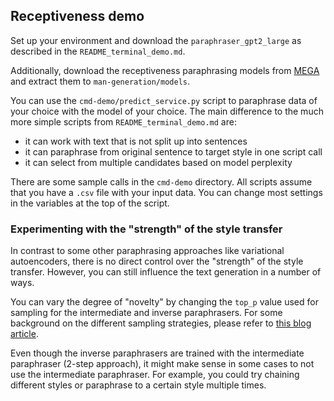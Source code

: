 ## Receptiveness demo

Set up your environment and download the `paraphraser_gpt2_large` as described in the `README_terminal_demo.md`.

Additionally, download the receptiveness paraphrasing models from [MEGA](https://mega.nz/file/wkpz2CCC#3JzZqKVMnF8OSo7pDlUEfqNJUYeu_IDvCqnPajck20I) and extract them to `man-generation/models`.

You can use the `cmd-demo/predict_service.py` script to paraphrase data of your choice with the model of your choice. The main difference to the much more simple scripts from `README_terminal_demo.md` are:

* it can work with text that is not split up into sentences
* it can paraphrase from original sentence to target style in one script call
* it can select from multiple candidates based on model perplexity

There are some sample calls in the `cmd-demo` directory. All scripts assume that you have a `.csv` file with your input data. You can change most settings in the variables at the top of the script.

### Experimenting with the "strength" of the style transfer

In contrast to some other paraphrasing approaches like variational autoencoders, there is no direct control over the "strength" of the style transfer. However, you can still influence the text generation in a number of ways.

You can vary the degree of "novelty" by changing the `top_p` value used for sampling for the intermediate and inverse paraphrasers. For some background on the different sampling strategies, please refer to [this blog article](https://huggingface.co/blog/how-to-generate). 

Even though the inverse paraphrasers are trained with the intermediate paraphraser (2-step approach), it might make sense in some cases to not use the intermediate paraphraser. For example, you could try chaining different styles or paraphrase to a certain style multiple times.
